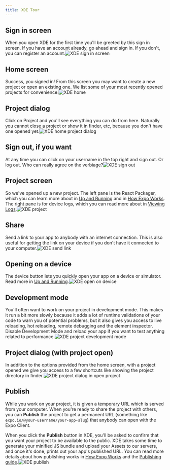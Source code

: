 ```yaml
---
title: XDE Tour
---
```


## Sign in screen

When you open XDE for the first time you'll be greeted by this sign in screen. If you have an account already, go ahead and sign in. If you don't, you can register an account.![XDE sign in screen](./xde-signin.png)

## Home screen

Success, you signed in! From this screen you may want to create a new project or open an existing one. We list some of your most recently opened projects for convenience.![XDE home](./xde-signin-success.png)

## Project dialog

Click on Project and you'll see everything you can do from here. Naturally you cannot close a project or show it in finder, etc, because you don't have one opened yet.![XDE home project dialog](./xde-project-dialog.png)

## Sign out, if you want

At any time you can click on your username in the top right and sign out. Or log out. Who can really agree on the verbiage?![XDE sign out](./xde-signout.png)

## Project screen

So we've opened up a new project. The left pane is the React Packager, which you can learn more about in [Up and Running](../../workflow/up-and-running/#up-and-running) and in [How Expo Works](../../workflow/how-expo-works/#how-expo-works). The right pane is for device logs, which you can read more about in [Viewing Logs](../../workflow/logging/#logging).![XDE project](./xde-project-opened.png)

## Share

Send a link to your app to anybody with an internet connection. This is also useful for getting the link on your device if you don't have it connected to your computer.![XDE send link](./xde-send-link.png)

## Opening on a device

The device button lets you quickly open your app on a device or simulator. Read more in [Up and Running](../../workflow/up-and-running/#up-and-running).![XDE open on device](./xde-device.png)

## Development mode

You'll often want to work on your project in development mode. This makes it run a bit more slowly because it adds a lot of runtime validations of your code to warn you of potential problems, but it also gives you access to live reloading, hot reloading, remote debugging and the element inspector. Disable Development Mode and reload your app if you want to test anything related to performance.![XDE project development mode](./xde-development-mode.png)

## Project dialog (with project open)

In addition to the options provided from the home screen, with a project opened we give you access to a few shortcuts like showing the project directory in finder.![XDE project dialog in open project](./xde-project-opened.png)

## Publish

While you work on your project, it is given a temporary URL which is served from your computer. When you're ready to share the project with others, you can **Publish** the project to get a permanent URL (something like `expo.io/@your-username/your-app-slug`) that anybody can open with the Expo Client.

When you click the **Publish** button in XDE, you'll be asked to confirm that you want your project to be available to the public. XDE takes some time to generate your minified JS bundle and upload your Assets to our servers, and once it's done, prints out your app's published URL. You can read more details about how publishing works in [How Expo Works](../../workflow/how-expo-works/#how-expo-works) and the [Publishing guide](../../workflow/publishing/).![XDE publish](./xde-publish.png)

